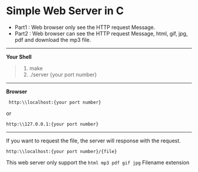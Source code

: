 



**Simple Web Server in C**
======================
 - Part1 : Web browser only see the HTTP request Message.
 - Part2 : Web browser can see the HTTP request Message, html, gif, jpg, pdf and download the mp3 file.


----------


**Your Shell**

>  1. make
>  2. ./server {your port number}

----------

**Browser**

     http:\\localhost:{your port number}

or

    

    http:\\127.0.0.1:{your port number} 


----------

If you want to request the file, the server will response with the request.

    http:\\localhost:{your port number}/{file}
This web server only support the `html mp3 pdf gif jpg` Filename extension

